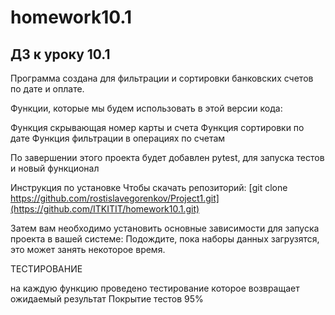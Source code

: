 # homework10.1
## ДЗ к уроку 10.1 

Программа создана для фильтрации и сортировки банковских счетов по дате и оплате.

Функции, которые мы будем использовать в этой версии кода:

Функция скрывающая номер карты и счета
Функция сортировки по дате
Функция фильтрации в операциях по счетам


По завершении этого проекта будет добавлен pytest, для запуска тестов и новый функционал

Инструкция по установке
Чтобы скачать репозиторий:
[git clone https://github.com/rostislavegorenkov/Project1.git](https://github.com/ITKITIT/homework10.1.git)

Затем вам необходимо установить основные зависимости для запуска проекта в вашей системе:
Подождите, пока наборы данных загрузятся, это может занять некоторое время.

ТЕСТИРОВАНИЕ

на каждую функцию проведено тестирование которое возвращает ожидаемый результат
Покрытие тестов 95%
